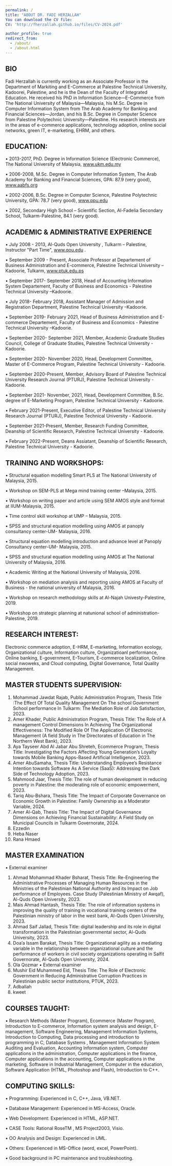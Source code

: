 ```yaml
---
permalink: /
title: "ABOUT DR. FADI HERZALLAH"
You can download the CV file:
CV: 'http://fherzallah.github.io/files/CV-2024.pdf'

author_profile: true
redirect_from: 
  - /about/
  - /about.html
---
```

BIO
--------------
Fadi Herzallah is currently working as an Associate Professor in the Department of Markiting and E-Commerce at Palestine Technical University, Kadoorei, Palestine, and he is the Dean of the Faculty of Integrated Education. He received his PhD in Information Science—E-Commerce from The National University of Malaysia—Malaysia, his M.Sc. Degree in Computer Information System from The Arab Academy for Banking and Financial Sciences—Jordan, and his B.Sc. Degree in Computer Science from Palestine Polytechnic University—Palestine. His research interests are in the areas of e-commerce applications, technology adoption, online social networks, green IT, e-marketing, EHRM, and others.


EDUCATION:	
------------
•	2013-2017, PhD. Degree in Information Science (Electronic Commerce), The National University of Malaysia, www.ukm.edu.my

•	2006-2008, M.Sc. Degree in Computer Information System, The Arab Academy for Banking and Financial Sciences, GPA: 87.9 (very good), www.aabfs.org

•	2002-2006, B.Sc. Degree in Computer Science, Palestine Polytechnic University, GPA: 78.7 (very good), www.ppu.edu

•	2002, Secondary High School – Scientific Section, Al-Fadelia  Secondary School, Tulkarm-Palestine, 84.1 (very good).



ACADEMIC & ADMINISTRATIVE EXPERIENCE
------------
•	July 2008 - 2013, Al-Quds Open University , Tulkarm – Palestine, Instructor  "Part Time", www.qou.edu .

•	September 2009 - Present, Associate Professor at Departement of Business Administration and E-commerce, Palestine Technical University –Kadoorie, Tulkarm, www.ptuk.edu.ps

•	September 2017- September 2018, Head of Accounting Information System Departement, Faculty of Business and Economics  - Palestine Technical University –Kadoorie. 

•	July 2018- February 2018, Assistant Manager of Admission and Registration Department, Palestine Technical University –Kadoorie.

•	September 2019- February 2021, Head of Business Administration and E-commerce Departement, Faculty of Business and Economics  - Palestine Technical University –Kadoorie.

•	September 2020- September 2021, Member, Academic Graduate Studies Council, College of Graduate Studies, Palestine Technical University - Kadoorie.

•	September 2020- November 2020, Head, Development Committee, Master of E-Commerce Program, Palestine Technical University - Kadoorie. 

•	September 2020-Present, Member, Advisory Board of Palestine Technical University Research Journal (PTURJ), Palestine Technical University - Kadoorie.

•	September 2021- November, 2021, Head, Development Committee, B.Sc. degree of E-Marketing Program, Palestine Technical University - Kadoorie.

•	February 2021-Present, Executive Editor, of Palestine Technical University Research Journal (PTURJ), Palestine Technical University - Kadoorie.

•	September 2021-Present, Member, Research Funding Committee, Deanship of Scientific Research, Palestine Technical University - Kadoorie.

•	February 2022-Present, Deans Assiatant, Deanship of Scientific Research, Palestine Technical University - Kadoorie.


TRAINING AND WORKSHOPS: 
------------
•	Structural equation modelling Smart PLS at The National University of Malaysia, 2015.

•	Workshop on SEM-PLS at Mega mind training center –Malaysia, 2015.

•	Workshop on writing paper and article using SEM AMOS style and format at IIUM-Malaysia, 2015.

•	Time control skill workshop at UMP – Malaysia, 2015.

•	SPSS and structural equation modelling using AMOS at panoply consultancy center-UM- Malaysia, 2016.

•	Structural equation modelling introduction and advance level at Panoply Consultancy center-UM- Malaysia, 2015.

•	SPSS and structural equation modelling using AMOS at The National University of Malaysia, 2016.

•	Academic Writing at the National University of Malaysia, 2016.

•	Workshop on mediation analysis and reporting using AMOS at Faculty of Business - the national university of Malaysia, 2016.

•	Workshop on research methodology skills at Al-Najah Univesty-Palestine, 2019.

•	Workshop on strategic planning at natunional school of administration-Palestine, 2019.


RESEARCH INTEREST:
------------
Electronic commerce adoption, E-HRM, E-marketing, Information ecology, Organizational culture, Information culture, Organizatioanl performance, Online banking, E-government, E-Tourism, E-commerce localization, Online social nwoweks, and Cloud computing, Digital Governance, Total Quality Management. 

MASTER STUDENTS SUPERVISION:
------------
1.	Mohammad Jawdat Rajab, Public Administration Program, Thesis Title :The Effect Of Total Quality Management On The school Government School performance In Tulkarm: The Mediation Role of Job Satisfaction, 2023.
2.	Amer Khader, Public Administration Program, Thesis Title: The Role of A management Control Dimensions In Achieving The Organizational Effectiveness: The Modified Role Of The Application Of Electronic Management (A field Study in The Directorates of Education in The Northern West Bank), 2023.
3.	Aya Tayseer Abd Al Jabar Abu Shreteh, Ecommerce Program, Thesis Title: Investigating the Factors Affecting Young Generation’s Loyalty towards Mobile Banking Apps-Based Artificial Intelligence, 2023.
4.	Amer AbuSamaha, Thesis Title: Understanding Employee’s Resistance Intention towards Software As A
Service (SaaS): Addressing the Dark Side of Technology Adoption, 2023.
5.	Mahmood Jaar, Thesis Title: The role of human development in reducing poverty in Palestine: the moderating role of economic empowerment, 2023.
6.	Tariq Abu-Bshara, Thesis Title: The Impact of Corporate Governance on Economic Growth in Palestine: Family Ownership as a Moderator Variable, 2024.
7.	Amer Al-Qab, Thesis Title: The Impact of Digital Governance Dimensions on Achieving Financial Sustainability: A Field Study on Municipal Councils in Tulkarm Governorate, 2024.
8.	Ezzedin
9.	Heba Naser
10.	Rana Hmaed

MASTER EXAMINATION
------------
•	External examiner
1.	Ahmad Mohammad Khader Bsharat, Thesis Title: Re-Engineering the Administrative Processes of Managing Human Resources in the Ministries of the Palestinian National Authority and its Impact on Job performance of Employees. Case Study (Palestinian Ministry of Awqaf), Al-Quds Open University, 2023.
2.	Mais Ahmad Hantash, Thesis Title: The role of information systems in improving the quality of training in vocational training centers of the Palestinian ministry of labor in the west bank,  Al-Quds Open University, 2023.
3.	Ahmad Saif  Jallad, Thesis Title: digital leadership and its role in digital transformation in the Palestinian governmental sector, Al-Quds University, 2023.
4.	Doa’a Issam Barakat, Thesis Title: Organizational agility as a mediating variable in the relationship between organizational culture and the performance of workers in civil society organizations operating in Salfit Governorate, Al-Quds Open University, 2024.
5.	Ola Qozmar
•	External examiner
1.	Mushir Eid Muhammed Eid, Thesis Title: The Role of Electronic Government in Reducing Administrative Corruption Practices in Palestinian public sector institutions, PTUK, 2023.
2.	Adballah
3.	kweet


COURSES TAUGHT:
------------
•	Research Methods (Master Program), Ecommerce (Master Program), Introduction to E-commerce, Information system analysis and design, E-management, Software Engineering, Management Information Systems, Introduction to Computing, Data processing and introduction to programming in C, Database Systems , Management Information System Auditing and Evaluation, Accounting Information system, Computer applications in the administration, Computer applications in the finance, Computer applications in the accounting, Computer applications in the marketing, Software in Industrial Management, Computer in the education, Software Application (HTML, Photoshop and Flash), Introduction to C++.

COMPUTING SKILLS:
------------
•	Programming: Experienced in C, C++, Java, VB.NET.

•	Database Management: Experienced in MS-Access, Oracle.

•	Web Development: Experienced in HTML, ASP.NET.

•	CASE Tools: Rational RoseTM , MS Project2003, Visio.

•	OO Analysis and Design: Experienced in UML.

•	Others: Experienced in MS-Office (word, excel, PowerPoint).

• Good background in PC maintenance and troubleshooting.
